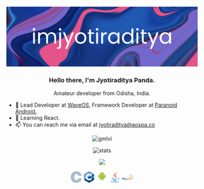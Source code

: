 <p align="center"> <img src="panda.png" alt="me!"/></p>
<h3 align="center">Hello there, I'm Jyotiraditya Panda.</h3>
<p align="center">Amateur developer from Odisha, India. <br></p>

- 📱 Lead Developer at <a href="https://github.com/Wave-Project">WaveOS</a>, Framework Developer at <a href="https://github.com/AOSPA">Paranoid Android.</a> <br>
- 🌱 Learning React. <br>
- 📫 You can reach me via email at <a href="mailto:jyotiraditya@aospa.co">jyotiraditya@aospa.co</a><br>

<p align="center"> <img src="https://komarev.com/ghpvc/?username=imjyotiraditya&style=flat-square" alt="gmlvi" /> </p>
<p align="center"> <img src="https://github-readme-stats.vercel.app/api?username=imjyotiraditya&show_icons=true&theme=dark" alt="stats"/><br></p>
<p align="center"> <img src="https://github-readme-streak-stats.herokuapp.com/?user=imjyotiraditya&theme=dark"/></p>

<p align="center">
	<img src="https://raw.githubusercontent.com/devicons/devicon/master/icons/c/c-original.svg" alt="c" width="30" height="30"/>
        <img src="https://raw.githubusercontent.com/devicons/devicon/master/icons/cplusplus/cplusplus-original.svg" alt="cplusplus" width="30" height="30"/>
	<img src="https://raw.githubusercontent.com/devicons/devicon/master/icons/android/android-original-wordmark.svg" alt="android" width="30" height="30"/>
	<img src="https://raw.githubusercontent.com/devicons/devicon/master/icons/java/java-original.svg" alt="java" width="30" height="30"/>
	<img src="https://raw.githubusercontent.com/devicons/devicon/master/icons/mysql/mysql-original-wordmark.svg" alt="mysql" width="30" height="30"/>
</p>

